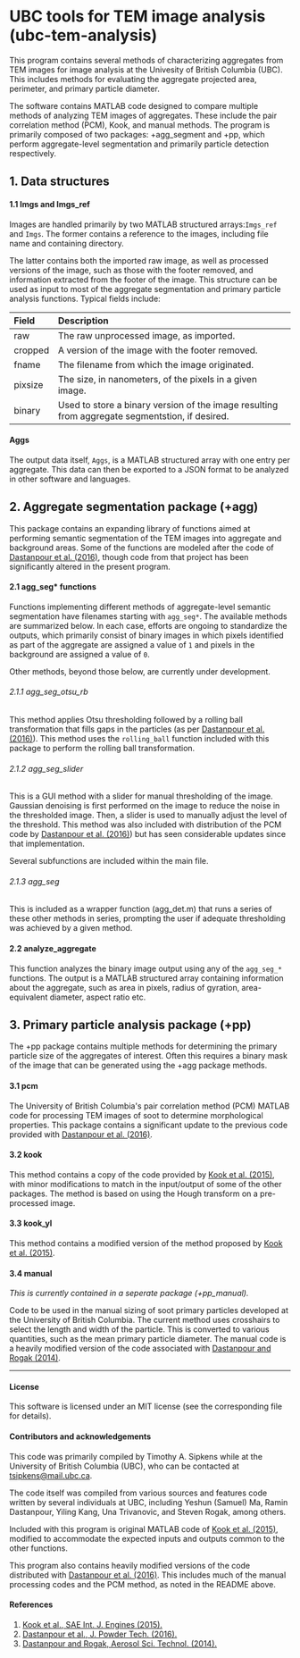 
# UBC tools for TEM image analysis (ubc-tem-analysis)

This program contains several methods of characterizing aggregates from
TEM images for image analysis at the Univesity of British Columbia (UBC).
This includes methods for evaluating the aggregate projected area, perimeter,
and primary particle diameter.

The software contains MATLAB code designed to compare multiple
methods of analyzing TEM images of aggregates. These include the
pair correlation method (PCM), Kook, and manual methods. The program
is primarily composed of two packages: +agg_segment and +pp, which perform
aggregate-level segmentation and primarily particle detection respectively.

## 1. Data structures

#### 1.1 Imgs and Imgs_ref

Images are handled primarily by two MATLAB structured arrays:`Imgs_ref`
and `Imgs`. The former contains a reference to the images,
including file name and containing directory. 

The latter contains both the imported raw image, as well as processed
versions of the image, such as those with the footer removed, 
and information extracted from the footer of the image. 
This structure can be used as input to most of the aggregate
segmentation and primary particle analysis functions. Typical
fields include: 

| Field | Description |
| :---  | :--- |
| raw | The raw unprocessed image, as imported. |
| cropped | A version of the image with the footer removed. |
| fname | The filename from which the image originated. |
| pixsize | The size, in nanometers, of the pixels in a given image. |
| binary | Used to store a binary version of the image resulting from aggregate segmentstion, if desired. |

#### Aggs

The output data itself, `Aggs`, is a MATLAB structured array with one
entry per aggregate. This data can then be exported to a JSON
format to be analyzed in other software and languages.


## 2. Aggregate segmentation package (+agg)

This package contains an expanding library of functions aimed at
performing semantic segmentation of the TEM images into aggregate
and background areas. Some of the functions are modeled after the code of
[Dastanpour et al. (2016)][dastanpour2016], though code from that project has been
significantly altered in the present program.

#### 2.1 agg_seg* functions

Functions implementing different methods of aggregate-level semantic
segmentation have filenames starting with `agg_seg*`. The available methods are
summarized below. In each case, efforts are ongoing to standardize
the outputs, which primarily consist of binary images in which pixels
identified as part of the aggregate are assigned a value of `1`
and pixels in the background are assigned a value of `0`.

Other methods, beyond those below, are currently under development.

###### 2.1.1 agg_seg_otsu_rb

This method applies Otsu thresholding followed by a rolling ball transformation
that fills gaps in the particles (as per [Dastanpour et al. (2016)][dastanpour2016]).
This method uses the `rolling_ball` function included with this
package to perform the rolling ball transformation.

###### 2.1.2 agg_seg_slider

This is a GUI method with a slider for manual thresholding of the image. Gaussian
denoising is first performed on the image to reduce the noise in
the thresholded image. Then, a slider is used to manually adjust
the level of the threshold. This method was also included with distribution of the PCM
code by [Dastanpour et al. (2016)][dastanpour2016]) but has seen considerable updates
since that implementation.

Several subfunctions are included within the main file.

###### 2.1.3 agg_seg

This is included as a wrapper function (agg_det.m) that runs a
series of these other methods in series, prompting the user
if adequate thresholding was achieved by a given method.

#### 2.2 analyze_aggregate

This function analyzes the binary image output using any of
the `agg_seg_*` functions. The output is a MATLAB structured array
containing information about the aggregate, such as area
in pixels, radius of gyration, area-equivalent diameter, aspect ratio
etc.


## 3. Primary particle analysis package (+pp)

The +pp package contains multiple methods for determining the primary
particle size of the aggregates of interest. Often this requires a binary
mask of the image that can be generated using the +agg package methods.

#### 3.1 pcm

The University of British Columbia's pair correlation method (PCM)
MATLAB code for processing TEM images of soot to determine morphological
properties. This package contains a significant update to the previous
code provided with [Dastanpour et al. (2016)][dastanpour2016].

#### 3.2 kook

This method contains a copy of the code provided by [Kook et al. (2015)][kook],
with minor modifications to match in the input/output of some of the
other packages. The method is based on using the Hough transform
on a pre-processed image.

#### 3.3 kook_yl

This method contains a modified version of the method proposed
by [Kook et al. (2015)][kook].

#### 3.4 manual

*This is currently contained in a seperate package (+pp_manual).*

Code to be used in the manual sizing of soot primary particles developed
at the University of British Columbia. The current method uses crosshairs
to select the length and width of the particle. This is converted to
various quantities, such as the mean primary particle diameter. The manual
code is a heavily modified version of the code associated
with [Dastanpour and Rogak (2014)][dastanpour2014].

--------------------------------------------------------------------------

#### License

This software is licensed under an MIT license (see the corresponding file
for details).


#### Contributors and acknowledgements

This code was primarily compiled by Timothy A. Sipkens while at the
University of British Columbia (UBC), who can be contacted at
[tsipkens@mail.ubc.ca](mailto:tsipkens@mail.ubc.ca).

The code itself was compiled from various sources and features code written by
several individuals at UBC, including Yeshun (Samuel) Ma, Ramin Dastanpour,
Yiling Kang, Una Trivanovic, and Steven Rogak, among others.

Included with this program is original MATLAB code of [Kook et al. (2015)][kook],
modified to accommodate the expected inputs and outputs common
to the other functions.

This program also contains heavily modified versions
of the code distributed with [Dastanpour et al. (2016)][dastanpour2016].
This includes much of the manual processing codes and the PCM method, as
noted in the README above.


#### References

1. [Kook et al., SAE Int. J. Engines (2015).][kook]
2. [Dastanpour et al., J. Powder Tech. (2016).][dastanpour2016]
3. [Dastanpour and Rogak, Aerosol Sci. Technol. (2014).][dastanpour2014]

[kook]: https://doi.org/10.4271/2015-01-1991
[dastanpour2016]: https://doi.org/10.1016/j.powtec.2016.03.027
[dastanpour2014]: https://doi.org/10.1080/02786826.2014.955565
